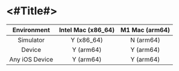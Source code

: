 #  <#Title#>

| Environment       | Intel Mac (x86_64)   | M1 Mac (arm64)  |
| :------------------:| :---------------------:|:--------------------:|
| Simulator            | Y (x86_64)               | N (arm64)            |
| Device                | Y (arm64)                 | Y (arm64)            |
| Any iOS Device  | Y (arm64)                 | Y (arm64)            |


